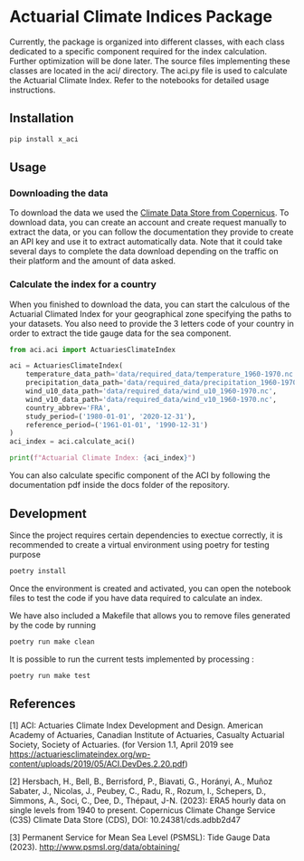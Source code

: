 # Actuarial Climate Indices Package

   Currently, the package is organized into different classes, with each class dedicated to a specific component required for the index calculation. Further optimization will be done later. The source files implementing these classes are located in the aci/ directory. The aci.py file is used to calculate the Actuarial Climate Index. Refer to the notebooks for detailed usage instructions.

## Installation

```bash
pip install x_aci
```

## Usage

### Downloading the data
To download the data we used the [Climate Data Store from Copernicus](https://cds.climate.copernicus.eu/datasets/reanalysis-era5-single-levels?tab=overview). To download data, you can create an account and create request manually to extract the data, or you can follow the documentation they provide to create an API key and use it to extract automatically data. Note that it could take several days to complete the data download depending on the traffic on their platform and the amount of data asked.


### Calculate the index for a country

When you finished to download the data, you can start the calculous of the Actuarial Climated Index for your geographical zone specifying the paths to your datasets. You also need to provide the 3 letters code of your country in order to extract the tide gauge data for the sea component. 

```python
from aci.aci import ActuariesClimateIndex

aci = ActuariesClimateIndex(
    temperature_data_path='data/required_data/temperature_1960-1970.nc',
    precipitation_data_path='data/required_data/precipitation_1960-1970.nc',
    wind_u10_data_path='data/required_data/wind_u10_1960-1970.nc',
    wind_v10_data_path='data/required_data/wind_v10_1960-1970.nc',
    country_abbrev='FRA',
    study_period=('1980-01-01', '2020-12-31'),
    reference_period=('1961-01-01', '1990-12-31')
)
aci_index = aci.calculate_aci()

print(f"Actuarial Climate Index: {aci_index}")
```

You can also calculate specific component of the ACI by following the documentation pdf inside the docs folder of the repository.

## Development

Since the project requires certain dependencies to exectue correctly, it is recommended to create a virtual environment using poetry for testing purpose

```bash
poetry install
```
Once the environment is created and activated, you can open the notebook files to test the code if you have data required to calculate an index.

We have also included a Makefile that allows you to remove files generated by the code by running 

```bash
poetry run make clean
```
It is possible to run the current tests implemented by processing : 

```bash
poetry run make test
```

## References

<a id="1">[1]</a>
ACI: Actuaries Climate Index Development and Design. American Academy of Actuaries, Canadian Institute of Actuaries, Casualty Actuarial Society, Society of Actuaries. (for Version 1.1, April 2019 see https://actuariesclimateindex.org/wp-content/uploads/2019/05/ACI.DevDes.2.20.pdf)

<a id="2">[2]</a> 
Hersbach, H., Bell, B., Berrisford, P., Biavati, G., Horányi, A., Muñoz Sabater, J., Nicolas, J., Peubey, C., Radu, R., Rozum, I., Schepers, D., Simmons, A., Soci, C., Dee, D., Thépaut, J-N. (2023): ERA5 hourly data on single levels from 1940 to present. Copernicus Climate Change Service (C3S) Climate Data Store (CDS), DOI: 10.24381/cds.adbb2d47

<a id="3">[3]</a>
Permanent Service for Mean Sea Level (PSMSL): Tide Gauge Data (2023). http://www.psmsl.org/data/obtaining/

